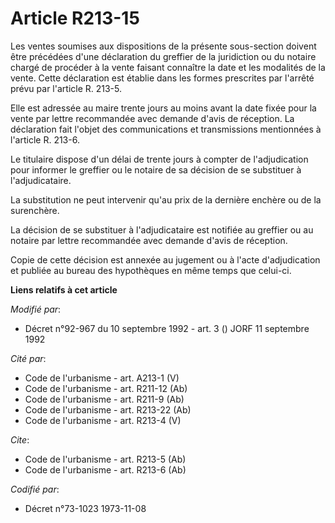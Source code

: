 # Article R213-15

Les ventes soumises aux dispositions de la présente sous-section doivent être précédées d'une déclaration du greffier de la
juridiction ou du notaire chargé de procéder à la vente faisant connaître la date et les modalités de la vente. Cette
déclaration est établie dans les formes prescrites par l'arrêté prévu par l'article R. 213-5.

Elle est adressée au maire trente jours au moins avant la date fixée pour la vente par lettre recommandée avec demande d'avis
de réception. La déclaration fait l'objet des communications et transmissions mentionnées à l'article R. 213-6.

Le titulaire dispose d'un délai de trente jours à compter de l'adjudication pour informer le greffier ou le notaire de sa
décision de se substituer à l'adjudicataire.

La substitution ne peut intervenir qu'au prix de la dernière enchère ou de la surenchère.

La décision de se substituer à l'adjudicataire est notifiée au greffier ou au notaire par lettre recommandée avec demande
d'avis de réception.

Copie de cette décision est annexée au jugement ou à l'acte d'adjudication et publiée au bureau des hypothèques en même temps
que celui-ci.

**Liens relatifs à cet article**

_Modifié par_:

  - Décret n°92-967 du 10 septembre 1992 - art. 3 () JORF 11 septembre 1992

_Cité par_:

  - Code de l'urbanisme - art. A213-1 (V)
  - Code de l'urbanisme - art. R211-12 (Ab)
  - Code de l'urbanisme - art. R211-9 (Ab)
  - Code de l'urbanisme - art. R213-22 (Ab)
  - Code de l'urbanisme - art. R213-4 (V)

_Cite_:

  - Code de l'urbanisme - art. R213-5 (Ab)
  - Code de l'urbanisme - art. R213-6 (Ab)

_Codifié par_:

  - Décret n°73-1023 1973-11-08

